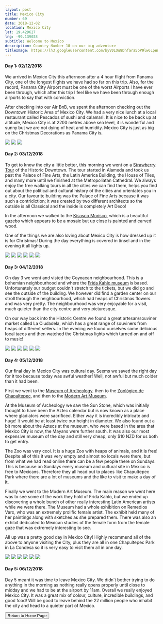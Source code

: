 ```yaml
---
layout: post
title: Mexico City
number: 69
date: 2018-12-02
location: Mexico City
lat: 19.429627
lng: -99.139028
subtitle: Welcome to Mexico
description: Country Number 10 on our big adventure
titleImage: https://lh3.googleusercontent.com/byV0LOu8Dhfara5bP9lw6LpWmcriPoRw3Y4C8yv6p0RCPvf4SqeOU-nTuZ2A3TdoF22QT0o7sqARhQNHPJ8oTpbjkbjhaXdRDScolUNYlzdEQSaXipqpCiphmUja65K3e8GorjMInAI=w2400
---
```


<h4>Day 1: 02/12/2018</h4>

We arrived in Mexico City this afternoon after a 4 hour flight from Panama City, one of the longest flights we have had so far on this trip. Also, for the record, Panama City Airport must be one of the worst Airports I have ever been through, which after this trip I feel like we have been through enough airports to say that with conviction. 

After checking into our Air BnB, we spent the afternoon checking out the Downtown Historic Area of Mexico City. We had a very nice lunch at a local restaurant called Pescados of sushi and calamari. It is nice to be back up at altitude, Mexico City is at 2200 metres above sea level, it is wonderful and sunny but we are not dying of heat and humidity. 
Mexico City is just as big on the Christmas Decorations as Panama City is.

<img src="https://lh3.googleusercontent.com/rdcjghc4Nj0CcqHRXHliDuFBD5KhwwnmHxn2fbcxzWS5SNWj8T8FQsrVxA7XHRqYxLGfUYd67lXLtR_xXZxblEoz1OYhkh-vV9npN5Cr1DsXqwxd2ByDYUVB2cCF086CuDcOgyHQqVQ=w2400" class="image1">
<img src="https://lh3.googleusercontent.com/tPO77Kgzj8nIwJA_86T0BgrSxaInMZvBfA7hbQgzsQ52rqTyxaCNu_vfS6rbwLwIbI5Po13Z76MJpRPHdcLYDkVy6OYepNSk90zZwwiPb0o4kGXczPJsLDJKM_XdkUR_Pj5cyI1Fdsk=w2400" class="image1">
<img src="https://lh3.googleusercontent.com/xC4wmLlh4KwqzVnVww4avs0Rml7dIYI2Y4UMfw5TtJrpamEN35sjvaucoFKFygIgetQg-V_QF2a67cvWSZC-m-FRpubM7fA4st8CoL86cneYvAm1XkRLWgDMw1MruGr0QdGqXYSZsYU=w2400" class="image1">

<h4>Day 2: 03/12/2018</h4>

To get to know the city a little better, this morning we went on a <a target="_blank" href="https://strawberrytours.com/mexico-city/tours/free-historical-centre-tour?gclid=EAIaIQobChMIsODc_r2Z3wIV2rjACh23eg7bEAAYAyACEgIkivD_BwE">Strawberry Tour</a> of the Historic Downtown. The tour started in Alameda and took us past the Palace of Fine Arts, the Latin America Building, the House of Tiles, and many more until we finished at the Metropoliatan Cathedral.
We always enjoy the free walking tours in all the cities we can find them, helps you find out about the political and cultural history of the cities and orientates you in a city. Our favourite building was the Palace of Fine Arts because it was such a contridiction; it was created by two different architects so the outside is all Classical and the inside is completely Art Deco!

In the afternoon we walked to the <a target="_blank" href="https://mxcity.mx/2016/03/kiosco-morisco/">Kisosco Morisco</a>, which is a beautiful gazebo which appears to be a mosaic but up close is painted and carved wood. 

One of the things we are also loving about Mexico City is how dressed up it is for Christmas! During the day everything is covered in tinsel and in the evening it all lights up. 

<img src="https://lh3.googleusercontent.com/t6RDoLSSiwPPQyRGiYDj5ndaHQS8YuljZf2Npl57xsyRtbUfvPFsg4YKaz-M27TvLUePDJwtGIXQx9kHdD-DMUmuffQlSn-fLpctGfPJ4uchmEzWMm3hdy3-aTz2yUdjvUyyMy7mqDQ=w2400" class="image1">
<img src="https://lh3.googleusercontent.com/dOFcHJkl7Ujln3BDCnZhbLLur0QbVAX01feoutg75RH1A7SK7b6Cui5e4y60aI6pAxcU6TrGNm0UpaaDPuZ5hwfLgTyxyC7Pcg-uMNB7rBQGzAbaoKwGuJt9xiKLsstEr-1968Gr0Qg=w2400" class="image1">
<img src="https://lh3.googleusercontent.com/nVraWx9w94S_xbaxfpg11ualdNzKuEUob-IhHWfZC6__UROUWKJFsMC3XNFOi0hQX71VjuzVc7Kp8L70gzrpG0cf4jKTQd2uYmnlA56NvJ22KP5v0kAJ4b8-4TB46HxbbMoEHHGgfz4=w2400" class="image1">
<img src="https://lh3.googleusercontent.com/JFzNDHr98JM6nQxXeRkQZu-FHTVhx1dZXiYnr09hvqWs1bkMtKLlBhTUEy2TkC8mRsZaDhK3bOnJAmobTmY5Pqb9r3QvdOPNdbUTpeCLj9U4gGsIaeLaNXSKYd_rNazofCiYBbOS8r0=w2400" class="image1">
<img src="https://lh3.googleusercontent.com/Cd8pG4j-QJY3jh4LAwraoktpcNBiMekYZxHnHTIk9lvQ_AQ6WV873ciWZvrmNczEDgz86K26D5deP2OGRwL1dHvzTP0tw_diV1A6HZ91tO8Rfu-34KyGrJmnCLqcjH7-yMDVSJ1Vm0Q=w2400" class="image1">
<img src="https://lh3.googleusercontent.com/VxNxEEKVGPyJK831yh8Mi-837_4QZtfGXep35xHBRDSKlcftN2y2pQsOQkvB0reynjWqui2c5Jg88EdQvpdvsVwoh1G1eED_bJqDDxS9ovr53_as8Dhq73-tIlHqgCPbq5VzYvrVnsk=w2400" class="image1">

<h4>Day 3: 04/12/2018</h4>

On day 3 we went and visted the Coyoacan neighbourhood. This is a bohemian neighbourhood and where the <a target="_blank" href="http://www.museofridakahlo.org.mx/en/the-blue-house/">Frida Kahlo museum</a> is based. Unfortunately our budget couldn't stretch to the tickets, but we did go and see the outside of the building. We however did find a garden center on our stroll through the neighbourhood, which had heaps of Christmas flowers and was very pretty. The neighbourhood was very enjoyable for a visit, much quieter than the city centre and very picturesque. 

On our way back into the Historic Centre we found a great artesan/souviner market called La Ciudadela, which has a great range of souviners from heaps of different sellers. In the evening we found ourselves some delicious local tacos and then watched the Christmas lights which turned on and off to music!

<img src="https://lh3.googleusercontent.com/ES8ok7tixWF_fHurenvXbp5IQalxN21avF6KzIIQ_xLAwaQ8SgnAc5acG1YdfReOfmKjzQSQbbrS1I7A2KL_3ALyceISerytu2xcNOTAuuwt6Wv0L8DzCJJLiFnI6SYiT7pWvtchyUo=w2400" class="image1">
<img src="https://lh3.googleusercontent.com/4ViwLIgRzqNFMoOBtNxPdWvVIivfk0_ItihyR59PG1cyKtJUuo4S11ix56fi7wE5M0EoVn997_fpYbDYFoDWdLX0SJziC6krEqVZSWVWTzk1J3TnN5M6DdOkAjGfWHjqziB0CRIpfOA=w2400" class="image1">
<img src="https://lh3.googleusercontent.com/aHWJ8-c5EuDGNYgiJ-BKrIkexoWv6QaKxsmimd6n-JRMviFNq3Kf_vO66oINDbBOnq1TxKc9_a4oWFAbAbOrFOH-iWfwTacgB9WEd-RHP0kJ5Gs0mLe1x3Iayzl5kjhTZyMTgvf1Q-A=w2400" class="image1">
<img src="https://lh3.googleusercontent.com/NsG9li23He0SWW0S7u5I2_kyxWiXdrA0zSWUHgDS2FbMBvI0YER4ZmJ03xOC7a2A-Nmhspd11MuLmKRYdnZFriSU7j78tujBJEhmRsmAJxXvmlNMMO1ekuKjhv6sc3QFZGE0D38ERcg=w2400" class="image1">
<img src="https://lh3.googleusercontent.com/vo6mT6g8tILL_h12KZ99S6-LuEPobZI9VJmdQTI9jrNIPmt1hqczbRK1bPxVTolTmpzloTXOo4bjjjKFpgQWXuODsxNC-MobAMro6qXrA8majBhKcTZNAr3Z6VXHsYzfVCSs-RH2SxA=w2400" class="image1">
<img src="https://lh3.googleusercontent.com/hnaxQqKxoH2VfGPQmbgNrfgxysrfeEOYNTdNtagEkNmhfnvolo3NaxcC39RcwiJzrjhzq1KBQYWs8HWYjh8vrUc6pbxdVwccqOeEAAJRBS7tYA0dJRrRMsoz8DTsWC88BNtm52LeXeM=w2400" class="image1">

<h4>Day 4: 05/12/2018</h4>

Our final day in Mexico City was cultural day. Seems we saved the right day for it too because today was awful weather! Well, not awful but much colder than it had been. 

First we went to the <a target="_blank" href="http://www.mna.inah.gob.mx/">Museum of Archeology</a>, then to the <a target="_blank" href="http://data.sedema.cdmx.gob.mx/zoo_chapultepec/">Zoológico de Chapultepec</a>, and then to the <a target="_blank" href="https://mam.inba.gob.mx/">Modern Art Museum</a>. 

At the Museum of Archeology we saw the Sun Stone, which was initially thought to have been the Aztec calendar but is now known as a place where gladiators were sacrificed. Either way it is incredibly intricate and huge! It would be at least twice our height in diameter. We also found out a bit more about the Aztecs at the museum, who were based in the area that Mexico City is now, the Mayans were further south. It was also our most expensive museum of the day and still very cheap, only $10 NZD for us both to get entry.

The Zoo was very cool. It is a huge Zoo with heaps of animals, and it is free! Despite all of this it was very empty and almost no locals were there, but from what we had read online there can be a few people there on Sundays. This is because on Sundays every museum and cultural site in Mexico is free to Mexicans. Therefore they all head out to places like Chapultepec Park where there are a lot of museums and the like to visit to make a day of it. 

Finally we went to the Modern Art Museum. The main reason we went here was to see some of the work they hold of Frida Kahlo, but we ended up discovering a whole bunch of other really interesting Latin American artists while we were there. The Museum had a whole exhibition on Remedios Varo, who was an extremely prolific female artist. The exhibit held many of her paintings along with sketches as she prepared them. There was also an exhibit dedicated to Mexican studies of the female form from the female gaze that was extremely interesting to see. 

All up was a pretty good day in Mexico City! Highly recommend all of the above to anyone visiting the City, plus they are all in one Chapultepec Park in La Condesa so it is very easy to visit them all in one day. 

<img src="https://lh3.googleusercontent.com/Q7QCUibcwZhDH06WKblMTXtayyRFGX3eoUOwdFNoqbddAA83wUP_76Lood-28mwnMg2kfMj7GlPaqbOT1WCGH0USeBGk3x2wdFb9iP0AlCJRFcO-dGeMEzShOcD1lVNyIlqpFP-hBpE=w2400" class="image1">
<img src="https://lh3.googleusercontent.com/_sqKlDZBNousWSZc7gCeNnEdf_55ZU3UlfUWulZB9SkVYvpyOOAJUl3CvvhbfeVo1GU26ier7P7hVUs_KVOsAmEqw1TbuH6zlYNppK-rRzP-DfMHXZofNajPJzVrHIQrRKK8WXadAFo=w2400" class="image1">
<img src="https://lh3.googleusercontent.com/1FzDZbxnfsy4gHeTTJvQAnCDETYGr-jzCVwKr89JTnNmNHiPu-RwpOpHpGE2_4aG7MG8VJP47PK5j6yZWX2Nbbxvlf1VFY2TFrVH7u9CM1fmtcVRxEoWiYzuh9m5weWN_U0UbukFF6M=w2400" class="image1">
<img src="https://lh3.googleusercontent.com/MvnwS_3YgHFxnK9eqLpx2pQf5NMPMVm_BJLoXEiXUAZUIAipPoTRG2V1xRXWLAFdOMYm70SDUcTEwXdg_gL7KG3Z8TsVrAMfidxc4EHL7ScuLCAPB4CWMojlulwcidIK9jV4PWAvjQ4=w2400" class="image1">
<img src="https://lh3.googleusercontent.com/KQSLs_FrM_d3OAegLmGkh1FVGUmFYqoGrf3iC0Kki2rE14svHi-UfHuHPly-PKEJi4rj_L2aYESOHF2qZvvFMUgEJy98ttAOJZIiBpnMT-3nQjOQmYLzMowAq26UaA2UlSIaZ15Ti2s=w2400" class="image1">
<img src="https://lh3.googleusercontent.com/zPnijroFm0EuRLiWm9Zmqaz_yVX1LayDA7PMrp4MAS_Vmjs8zQ2eEnP5bK6-EWaMaoP8Re9XcF9FJ9hgNqQbel_3IjDk8QsCvVFim8uwhtPwpeuNkcD7lC7nxIeH0MbYXBQo0c_cOvY=w2400" class="image1">

<h4>Day 5: 06/12/2018</h4>

Day 5 meant it was time to leave Mexico City. We didn't bother trying to do anything in the morning as nothing really opens properly until close to midday and we had to be at the airport by 11am. Overall we really enjoyed Mexico City. It was a great mix of colour, culture, incredible buildings, and good food! Will be good to leave behind the 22 million people who inhabit the city and head to a quieter part of Mexico. 

<div class="wrapper">
  <input type="button" class="button" value="Return to Home Page" onclick="self.close()">
</div>
